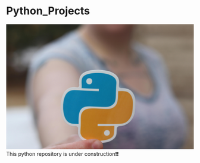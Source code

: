 # Python_Projects
![image](pexels-realtoughcandy-11035474.jpg)
This python repository is under construction❗❗
